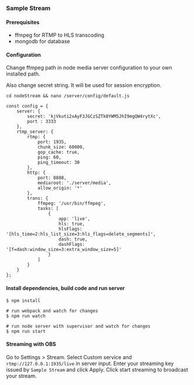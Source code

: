 ### Sample Stream

#### Prerequisites
 - ffmpeg for RTMP to HLS transcoding 
 - mongodb for database


#### Configuration
Change ffmpeg path in node media server configuration to your
own installed path.

Also change secret string. It will be used for session encryption.

```
cd nodeStream && nano /server/config/default.js

const config = {
    server: {
        secret: 'kjVkuti2xAyF3JGCzSZTk0YWM5JhI9mgQW4rytXc',
        port : 3333
    },
    rtmp_server: {
        rtmp: {
            port: 1935,
            chunk_size: 60000,
            gop_cache: true,
            ping: 60,
            ping_timeout: 30
        },
        http: {
            port: 8888,
            mediaroot: './server/media',
            allow_origin: '*'
        },
        trans: {
            ffmpeg: '/usr/bin/ffmpeg',
            tasks: [
                {
                    app: 'live',
                    hls: true,
                    hlsFlags: '[hls_time=2:hls_list_size=3:hls_flags=delete_segments]',
                    dash: true,
                    dashFlags: '[f=dash:window_size=3:extra_window_size=5]'
                }
            ]
        }
    }
};
```

#### Install dependencies, build code and run server
```
$ npm install

# run webpack and watch for changes
$ npm run watch 

# run node server with supervisor and watch for changes
$ npm run start
```
#### Streaming with OBS 
Go to Settings > Stream.  Select Custom service and `rtmp://127.0.0.1:1935/live`
in server input. Enter your streaming key issued by `Sample Stream` and click Apply.
Click start streaming to broadcast your stream.
